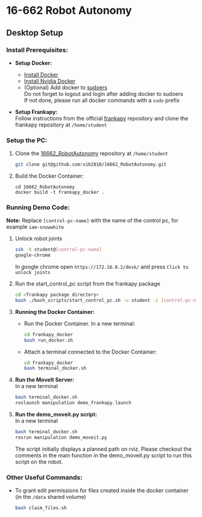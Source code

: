# 16-662 Robot Autonomy
## Desktop Setup

### Install Prerequisites:
- **Setup Docker:** 
   - [Install Docker](https://docs.docker.com/engine/install/ubuntu/)
   - [Install Nvidia Docker](https://docs.nvidia.com/datacenter/cloud-native/container-toolkit/latest/install-guide.html)
   - (Optional) Add docker to [sudoers](https://docs.docker.com/engine/install/linux-postinstall)\
      Do not forget to logout and login after adding docker to sudoers\
      If not done, please run all docker commands with a `sudo` prefix

- **Setup Frankapy:**\
   Follow instructions from the official [frankapy](https://github.com/iamlab-cmu/frankapy) repository and clone the frankapy repository at `/home/student`


### Setup the PC:
1. Clone the [16662_RobotAutonomy](https://github.com/vib2810/16662_RobotAutonomy) repository at `/home/student`
   ```bash
   git clone git@github.com:vib2810/16662_RobotAutonomy.git
   ```

2. Build the Docker Container:
   ```
   cd 16662_RobotAutonomy
   docker build -t frankapy_docker .
   ```

### Running Demo Code:
**Note:** Replace `[control-pc-name]` with the name of the control pc, for example `iam-snowwhite`
1. Unlock robot joints
   ```bash
   ssh -X student@[control-pc-name]
   google-chrome
   ```
   In google chrome open `https://172.16.0.2/desk/` and press `Click to unlock joints`
      
2. Run the start_control_pc script from the frankapy package
   ```bash
   cd <frankapy package directory>
   bash ./bash_scripts/start_control_pc.sh -u student -i [control-pc-name]
   ```

3. **Running the Docker Container:**
   - Run the Docker Container. In a new terminal:
      ```bash
      cd frankapy_docker
      bash run_docker.sh
      ```

   - Attach a terminal connected to the Docker Container:
      ```bash
      cd frankapy_docker
      bash terminal_docker.sh
      ```

4. **Run the MoveIt Server:** <br>
    In a new terminal
    ```bash
    bash terminal_docker.sh
    roslaunch manipulation demo_frankapy.launch
    ```

5. **Run the demo_moveit.py script:** <br>
    In a new terminal
    ```bash
    bash terminal_docker.sh
    rosrun manipulation demo_moveit.py
    ```
    The script initially displays a planned path on rviz. Please checkout the comments in the main function in the demo_moveit.py script to run this script on the robot.  

### Other Useful Commands:
- To grant edit permissions for files created inside the docker container (in the `/data` shared volume)
   ```bash
   bash claim_files.sh
   ```